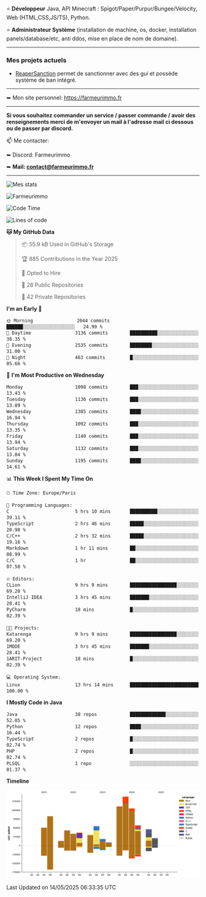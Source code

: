 ⭐ **Développeur** Java, API Minecraft : Spigot/Paper/Purpur/Bungee/Velocity, Web (HTML,CSS,JS/TS), Python.

⭐ **Administrateur Système** (installation de machine, os, docker, installation panels/database/etc, anti ddos, mise en place de nom de domaine).

---

### Mes projets actuels
- [ReaperSanction](https://www.spigotmc.org/resources/reapersanction.89580/) permet de sanctionner avec des gui et possède système de ban intégré.

---

➥ Mon site personnel: https://farmeurimmo.fr

---

**Si vous souhaitez commander un service / passer commande / avoir des renseignements merci de m'envoyer un mail à l'adresse mail ci dessous ou de passer par discord.**

📫 Me contacter:
 
   ➥ Discord: Farmeurimmo
   
   ➥ **Mail: contact@farmeurimmo.fr**

---

![Mes stats](https://github-readme-stats.farmeurimmo.fr/api?username=Farmeurimmo&count_private=true&show_icons=true&theme=radical)

<img src="https://komarev.com/ghpvc/?username=Farmeurimmo" alt="Farmeurimmo" />

<!--START_SECTION:waka-->
![Code Time](http://img.shields.io/badge/Code%20Time-2%2C016%20hrs%207%20mins-blue)

![Lines of code](https://img.shields.io/badge/From%20Hello%20World%20I%27ve%20Written-847.5%20thousand%20lines%20of%20code-blue)

**🐱 My GitHub Data** 

> 📦 55.9 kB Used in GitHub's Storage 
 > 
> 🏆 885 Contributions in the Year 2025
 > 
> 💼 Opted to Hire
 > 
> 📜 28 Public Repositories 
 > 
> 🔑 42 Private Repositories 
 > 
**I'm an Early 🐤** 

```text
🌞 Morning                2044 commits        ██████░░░░░░░░░░░░░░░░░░░   24.99 % 
🌆 Daytime                3136 commits        ██████████░░░░░░░░░░░░░░░   38.35 % 
🌃 Evening                2535 commits        ████████░░░░░░░░░░░░░░░░░   31.00 % 
🌙 Night                  463 commits         █░░░░░░░░░░░░░░░░░░░░░░░░   05.66 % 
```
📅 **I'm Most Productive on Wednesday** 

```text
Monday                   1098 commits        ███░░░░░░░░░░░░░░░░░░░░░░   13.43 % 
Tuesday                  1136 commits        ███░░░░░░░░░░░░░░░░░░░░░░   13.89 % 
Wednesday                1385 commits        ████░░░░░░░░░░░░░░░░░░░░░   16.94 % 
Thursday                 1092 commits        ███░░░░░░░░░░░░░░░░░░░░░░   13.35 % 
Friday                   1140 commits        ███░░░░░░░░░░░░░░░░░░░░░░   13.94 % 
Saturday                 1132 commits        ███░░░░░░░░░░░░░░░░░░░░░░   13.84 % 
Sunday                   1195 commits        ████░░░░░░░░░░░░░░░░░░░░░   14.61 % 
```


📊 **This Week I Spent My Time On** 

```text
🕑︎ Time Zone: Europe/Paris

💬 Programming Languages: 
C                        5 hrs 10 mins       ██████████░░░░░░░░░░░░░░░   39.11 % 
TypeScript               2 hrs 46 mins       █████░░░░░░░░░░░░░░░░░░░░   20.98 % 
C/C++                    2 hrs 32 mins       █████░░░░░░░░░░░░░░░░░░░░   19.16 % 
Markdown                 1 hr 11 mins        ██░░░░░░░░░░░░░░░░░░░░░░░   08.99 % 
C/C                      1 hr                ██░░░░░░░░░░░░░░░░░░░░░░░   07.58 % 

🔥 Editors: 
CLion                    9 hrs 9 mins        █████████████████░░░░░░░░   69.20 % 
IntelliJ IDEA            3 hrs 45 mins       ███████░░░░░░░░░░░░░░░░░░   28.41 % 
PyCharm                  18 mins             █░░░░░░░░░░░░░░░░░░░░░░░░   02.39 % 

🐱‍💻 Projects: 
Katarenga                9 hrs 9 mins        █████████████████░░░░░░░░   69.20 % 
1MODE                    3 hrs 45 mins       ███████░░░░░░░░░░░░░░░░░░   28.41 % 
1ARIT-Project            18 mins             █░░░░░░░░░░░░░░░░░░░░░░░░   02.39 % 

💻 Operating System: 
Linux                    13 hrs 14 mins      █████████████████████████   100.00 % 
```

**I Mostly Code in Java** 

```text
Java                     38 repos            █████████████░░░░░░░░░░░░   52.05 % 
Python                   12 repos            ████░░░░░░░░░░░░░░░░░░░░░   16.44 % 
TypeScript               2 repos             █░░░░░░░░░░░░░░░░░░░░░░░░   02.74 % 
PHP                      2 repos             █░░░░░░░░░░░░░░░░░░░░░░░░   02.74 % 
PLSQL                    1 repo              ░░░░░░░░░░░░░░░░░░░░░░░░░   01.37 % 
```



**Timeline**

![Lines of Code chart](https://raw.githubusercontent.com/Farmeurimmo/Farmeurimmo/main/assets/bar_graph.png)


 Last Updated on 14/05/2025 06:33:35 UTC
<!--END_SECTION:waka-->
